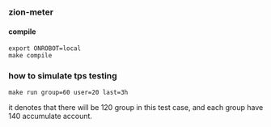 ### zion-meter


#### compile
```bin bash
export ONROBOT=local
make compile
```

### how to simulate tps testing
```bin bash
make run group=60 user=20 last=3h
```

it denotes that there will be 120 group in this test case, and each group have 140 accumulate account.
